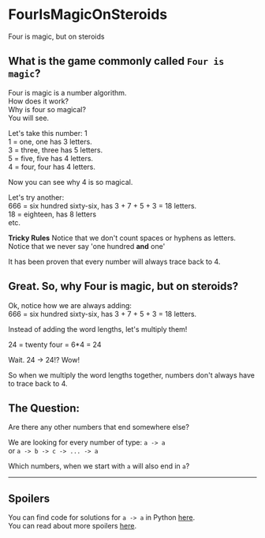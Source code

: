 # FourIsMagicOnSteroids
Four is magic, but on steroids

## What is the game commonly called `Four is magic`?

Four is magic is a number algorithm.  
How does it work?  
Why is four so magical?  
You will see.

Let's take this number: 1  
1 = one, one has 3 letters.  
3 = three, three has 5 letters.  
5 = five, five has 4 letters.  
4 = four, four has 4 letters.  

Now you can see why 4 is so magical.

Let's try another:  
666 = six hundred sixty-six, has 3 + 7 + 5 + 3 = 18 letters.  
18 = eighteen, has 8 letters  
etc.

**Tricky Rules**
Notice that we don't count spaces or hyphens as letters.  
Notice that we never say 'one hundred **and** one'

It has been proven that every number will always trace back to 4.

## Great. So, why Four is magic, but on steroids?
Ok, notice how we are always adding:  
666 = six hundred sixty-six, has 3 + 7 + 5 + 3 = 18 letters.

Instead of adding the word lengths, let's multiply them!

24 = twenty four = 6\*4 = 24

Wait. 24 -> 24!? Wow!

So when we multiply the word lengths together, numbers don't always have to trace back to 4.

## The Question:
Are there any other numbers that end somewhere else?

We are looking for every number of type:
`a -> a`  
or
`a -> b -> c -> ... -> a`

Which numbers, when we start with `a` will also end in `a`?

---

## Spoilers

You can find code for solutions for `a -> a` in Python [here](https://github.com/JonnyGamer/FourIsMagicOnSteroids/blob/main/main.py).  
You can read about more spoilers [here](https://github.com/JonnyGamer/FourIsMagicOnSteroids/blob/main/spoilers.md).


